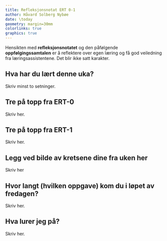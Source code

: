 ```yaml
---
title: Refleksjonsnotat ERT 0-1
author: Håvard Solberg Nybøe
date: \today
geometry: margin=30mm
colorlinks: true
graphics: true
---
```


Hensikten med **refleksjonsnotatet** og den påfølgende **oppfølgingssamtalen** er å reflektere over egen læring og få god veiledning fra læringsassistentene. Det blir ikke satt karakter.

## Hva har du lært denne uka?

Skriv minst to setninger.

## Tre på topp fra ERT-0

Skriv her.

## Tre på topp fra ERT-1

Skriv her.

## Legg ved bilde av kretsene dine fra uken her

Skriv her

## Hvor langt (hvilken oppgave) kom du i løpet av fredagen?

Skriv her.

## Hva lurer jeg på?

Skriv her.
